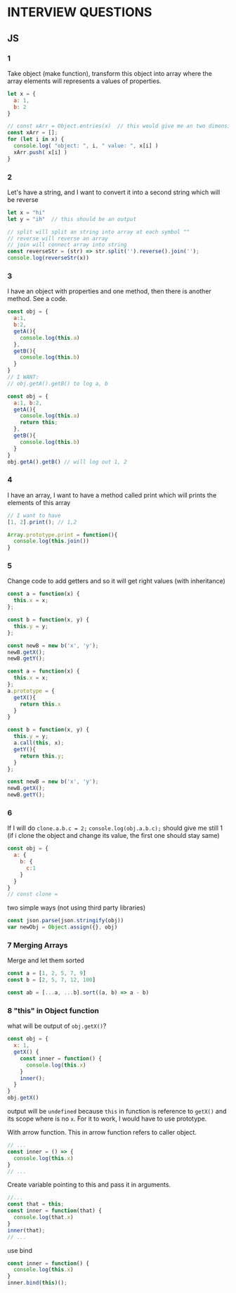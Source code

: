 # INTERVIEW QUESTIONS
## JS

### 1
Take object (make function), transform this object into array where the array elements will represents a values of properties.
```js
let x = {
  a: 1,
  b: 2
}
```

```js
// const xArr = Object.entries(x)  // this would give me an two dimensional array ([[property, value]])
const xArr = [];
for (let i in x) {
  console.log( "object: ", i, " value: ", x[i] )
  xArr.push( x[i] )
}
```

### 2
Let's have a string, and I want to convert it into a second string which will be reverse
```js
let x = "hi"
let y = "ih"  // this should be an output
```

```js
// split will split an string into array at each symbol ""
// reverse will reverse an array
// join will connect array into string
const reverseStr = (str) => str.split('').reverse().join('');
console.log(reverseStr(x))
```

### 3
I have an object with properties and one method, then there is another method. See a code.
```js
const obj = {
  a:1,
  b:2,
  getA(){
    console.log(this.a)
  },
  getB(){
    console.log(this.b)
  }
}
// I WANT:
// obj.getA().getB() to log a, b
```

```js
const obj = {
  a:1, b:2,
  getA(){
    console.log(this.a)
    return this;
  },
  getB(){
    console.log(this.b)
  }
}
obj.getA().getB() // will log out 1, 2
```

### 4
I have an array, I want to have a method called print which will prints the elements of this array
```js
// I want to have
[1, 2].print(); // 1,2
```

```js
Array.prototype.print = function(){
  console.log(this.join())
}
```


### 5
Change code to add getters and so it will get right values (with inheritance)
```js
const a = function(x) {
  this.x = x;
};

const b = function(x, y) {
  this.y = y;
};

const newB = new b('x', 'y');
newB.getX();
newB.getY();
```

```js
const a = function(x) {
  this.x = x;
};
a.prototype = {
  getX(){
    return this.x
  }
}

const b = function(x, y) {
  this.y = y;
  a.call(this, x);
  getY(){
    return this.y;
  }
};

const newB = new b('x', 'y');
newB.getX();
newB.getY();
```


### 6
If I will do `clone.a.b.c = 2;` `console.log(obj.a.b.c);` should give me still 1 (if i clone the object and change its value, the first one should stay same)
```js
const obj = {
  a: {
    b: {
      c:1
    }
  }
}
// const clone =
```
two simple ways (not using third party libraries)
```js
const json.parse(json.stringify(obj))
var newObj = Object.assign({}, obj)
```

### 7 Merging Arrays
Merge and let them sorted
```js
const a = [1, 2, 5, 7, 9]
const b = [2, 5, 7, 12, 100]
```

```js
const ab = [...a, ...b].sort((a, b) => a - b)
```

### 8 "this" in Object function
what will be output of `obj.getX()`?
```js
const obj = {
  x: 1,
  getX() {
    const inner = function() {
      console.log(this.x)
    }
    inner();
  }
}
obj.getX()
```

output will be `undefined` because `this` in function is reference to `getX()` and its scope where is no `x`. For it to work, I would have to use prototype.

With arrow function. This in arrow function refers to caller object.
```js
// ...
const inner = () => {
  console.log(this.x)
}
// ...
```

Create variable pointing to this and pass it in arguments.
```js
//...
const that = this;
const inner = function(that) {
  console.log(that.x)
}
inner(that);
// ...
```

use bind
```js
const inner = function() {
  console.log(this.x)
}
inner.bind(this)();
```
